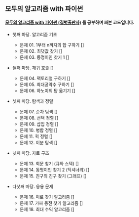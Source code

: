 ## 모두의 알고리즘 with 파이썬

#### [모두의 알고리즘 with 파이썬 (길벗출판사)](https://www.gilbut.co.kr/book/view?bookcode=BN001731&keyword=%EB%AA%A8%EB%91%90%EC%9D%98%20%EC%95%8C%EA%B3%A0%EB%A6%AC%EC%A6%98%20WITH%20%ED%8C%8C%EC%9D%B4%EC%8D%AC&collection=GB_BOOK) 를 공부하며 짜본 코드입니다.

- 첫째 마당. 알고리즘 기초
    - 문제 01. 1부터 n까지의 합 구하기  []
    - 문제 02. 최댓값 찾기 []
    - 문제 03. 동명이인 찾기 1 []

- 둘째 마당. 재귀 호출 []
    - 문제 04. 팩토리얼 구하기 []
    - 문제 05. 최대공약수 구하기 []
    - 문제 06. 하노이의 탑 옮기기 []

- 셋째 마당. 탐색과 정렬
    - 문제 07. 순차 탐색 []
    - 문제 08. 선택 정렬 []
    - 문제 09. 삽입 정렬 []
    - 문제 10. 병합 정렬 []
    - 문제 11. 퀵 정렬 []
    - 문제 12. 이분 탐색 []

- 넷째 마당. 자료 구조
    - 문제 13. 회문 찾기 (큐와 스택) []
    - 문제 14. 동명이인 찾기 2 (딕셔너리) []
    - 문제 15. 친구의 친구 찾기 (그래프) []
    
- 다섯째 마당. 응용 문제
    - 문제 16. 미로 찾기 알고리즘 []
    - 문제 17. 가짜 동전 찾기 알고리즘 []
    - 문제 18. 최대 수익 알고리즘 []